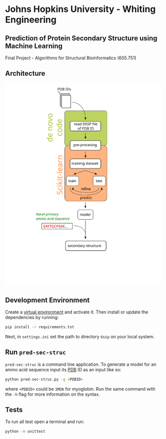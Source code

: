 # Johns Hopkins University - Whiting Engineering

## Prediction of Protein Secondary Structure using Machine Learning
Final Project - Algorithms for Structural Bioinformatics (605.751)

## Architecture
![architecture](./architecture.svg)

## Development Environment
Create a [virtual environment](https://docs.python.org/3/tutorial/venv.html) and activate it.
Then install or update the dependencies by running:
```bash
pip install -r requirements.txt
```
Next, in `settings.ini` set the path to directory `dssp` on your local system.

## Run `pred-sec-struc`

`pred-sec-struc` is a command line application. To generate a model for an amino acid sequence
input its [PDB](https://www.rcsb.org/) ID as an input like so:
```bash
python pred-sec-struc.py -g <PDBID>
```
where `<PDBID>` could be `1MOA` for myoglobin. Run the same command with the `-h` flag for more
information on the syntax.

## Tests
To run all test open a terminal and run:
```bash
python -m unittest
```




